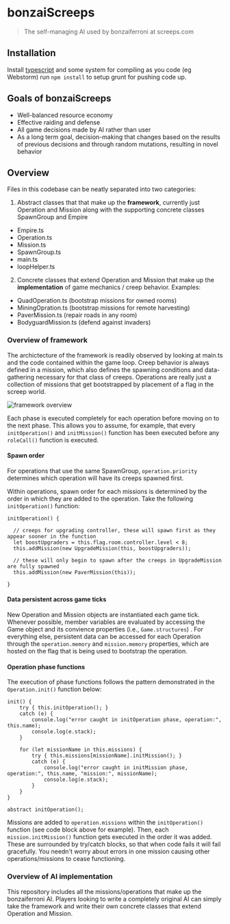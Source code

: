 # bonzaiScreeps
> The self-managing AI used by bonzaiferroni at screeps.com

## Installation
Install [typescript](https://www.npmjs.com/package/typescript) and some system for compiling as you code (eg Webstorm)
run `npm install` to setup grunt for pushing code up.

## Goals of bonzaiScreeps
- Well-balanced resource economy
- Effective raiding and defense
- All game decisions made by AI rather than user
- As a long term goal, decision-making that changes based on the results of previous decisions and through random mutations, resulting in novel behavior

## Overview

Files in this codebase can be neatly separated into two categories: 

1. Abstract classes that that make up the **framework**, currently just Operation and Mission along with the supporting concrete classes SpawnGroup and Empire
  - Empire.ts
  - Operation.ts
  - Mission.ts
  - SpawnGroup.ts
  - main.ts
  - loopHelper.ts
2. Concrete classes that extend Operation and Mission that make up the **implementation** of game mechanics / creep behavior. Examples:
  - QuadOperation.ts (bootstrap missions for owned rooms)
  - MiningOpration.ts (bootstrap missions for remote harvesting)
  - PaverMission.ts (repair roads in any room)
  - BodyguardMission.ts (defend against invaders)

### Overview of framework

The archictecture of the framework is readily observed by looking at main.ts and the code contained within the game loop. Creep behavior is always defined in a mission, which also defines the spawning conditions and data-gathering necessary for that class of creeps. Operations are really just a collection of missions that get bootstrapped by placement of a flag in the screep world.

![framework overview](https://docs.google.com/drawings/d/e/2PACX-1vSkzFgLxP8KvcfnKCgeHYgEsPJpSlX2Q2yB03JKrm7UMcRI5Cwi2ZgKhOJ-7PamRqq8UiIgUk4xHJID/pub?w=960&h=720)

Each phase is executed completely for each operation before moving on to the next phase. This allows you to assume, for example, that every `initOperation()` and `initMission()` function has been executed before any `roleCall()` function is executed.

#### Spawn order

For operations that use the same SpawnGroup, `operation.priority` determines which operation will have its creeps spawned first.

Within operations, spawn order for each missions is determined by the order in which they are added to the operation. Take the following `initOperation()` function:

```
initOperation() {

  // creeps for upgrading controller, these will spawn first as they appear sooner in the function
  let boostUpgraders = this.flag.room.controller.level < 8;
  this.addMission(new UpgradeMission(this, boostUpgraders)); 

  // these will only begin to spawn after the creeps in UpgradeMission are fully spawned
  this.addMission(new PaverMission(this)); 
  
}
```

#### Data persistent across game ticks

New Operation and Mission objects are instantiated each game tick. Whenever possible, member variables are evaluated by accessing the Game object and its convience properties (i.e., `Game.structures`) . For everything else, persistent data can be accessed for each Operation through the `operation.memory` and `mission.memory` properties, which are hosted on the flag that is being used to bootstrap the operation.

#### Operation phase functions 

The execution of phase functions follows the pattern demonstrated in the `Operation.init()` function below:

```
init() {
    try { this.initOperation(); }
    catch (e) {
        console.log("error caught in initOperation phase, operation:", this.name);
        console.log(e.stack);
    }

    for (let missionName in this.missions) {
        try { this.missions[missionName].initMission(); }
        catch (e) {
            console.log("error caught in initMission phase, operation:", this.name, "mission:", missionName);
            console.log(e.stack);
        }
    }
}

abstract initOperation();
```

Missions are added to `operation.missions` within the `initOperation()` function (see code block above for example). Then, each `mission.initMission()` function gets executed in the order it was added. These are surrounded by try/catch blocks, so that when code fails it will fail gracefully. You needn't worry about errors in one mission causing other operations/missions to cease functioning.

### Overview of AI implementation

This repository includes all the missions/operations that make up the bonzaiferroni AI. Players looking to write a completely original AI can simply take the framework and write their own concrete classes that extend Operation and Mission. 
